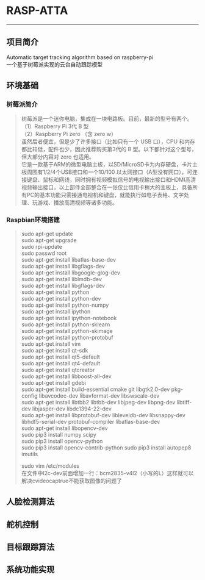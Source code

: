 # **RASP-ATTA**
---------------------------------------------------
## 项目简介  
Automatic target tracking algorithm based on raspberry-pi  
一个基于树莓派实现的云台自动跟踪模型  
## 环境基础   
### 树莓派简介     
> 树莓派是一个迷你电脑，集成在一块电路板。目前，最新的型号有两个。   
（1）Raspberry Pi 3代 B 型    
（2）Raspberry Pi zero （含 zero w）    
虽然后者便宜，但是少了许多接口（比如只有一个 USB 口），CPU 和内存都比较低，配件也少，因此推荐购买第3代的 B 型。以下都针对这个型号，但大部分内容对 zero 也适用。   
它是一款基于ARM的微型电脑主板，以SD/MicroSD卡为内存硬盘，卡片主板周围有1/2/4个USB接口和一个10/100 以太网接口（A型没有网口），可连接键盘、鼠标和网线，同时拥有视频模拟信号的电视输出接口和HDMI高清视频输出接口，以上部件全部整合在一张仅比信用卡稍大的主板上，具备所有PC的基本功能只需接通电视机和键盘，就能执行如电子表格、文字处理、玩游戏、播放高清视频等诸多功能。   
### Raspbian环境搭建
> sudo apt-get update  
sudo apt-get upgrade  
sudo rpi-update   
sudo passwd root  
sudo apt-get install libatlas-base-dev   
sudo apt-get install libgflags-dev  
sudo apt-get install libgoogle-glog-dev   
sudo apt-get install liblmdb-dev   
sudo apt-get install libgflags-dev  
sudo apt-get install python   
sudo apt-get install python-dev   
sudo apt-get install python-numpy   
sudo apt-get install ipython   
sudo apt-get install ipython-notebook   
sudo apt-get install python-sklearn   
sudo apt-get install python-skimage   
sudo apt-get install python-protobuf  
sudo apt-get install vim  
sudo apt-get install qt-sdk  
sudo apt-get install qt5-default  
sudo apt-get install qt4-default  
sudo apt-get install qtcreator  
sudo apt-get install libboost-all-dev  
sudo apt-get install gdebi   
sudo apt-get install build-essential cmake git libgtk2.0-dev pkg-config libavcodec-dev libavformat-dev   libswscale-dev  
sudo apt-get install libtbb2 libtbb-dev libjpeg-dev libpng-dev libtiff-dev libjasper-dev libdc1394-22-dev  
sudo apt-get install libprotobuf-dev libleveldb-dev   libsnappy-dev libhdf5-serial-dev protobuf-compiler   libatlas-base-dev  
sudo apt-get install libopencv-dev  
sudo pip3 install numpy scipy  
sudo pip3 install opencv-python  
sudo pip3 install opencv-contrib-python
sudo pip3 install autopep8 imutils    
>      
> sudo vim /etc/modules   
在文件中l2c-dev前面增加一行：bcm2835-v4l2（小写的L）这样就可以解决cvideocaptrue不能获取图像的问题了   

## 人脸检测算法  
## 舵机控制  
## 目标跟踪算法  
## 系统功能实现
